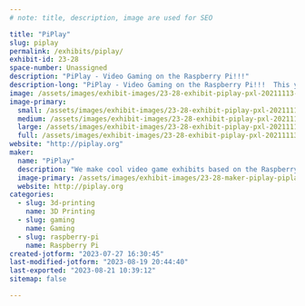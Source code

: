 ```yaml
---
# note: title, description, image are used for SEO

title: "PiPlay"
slug: piplay
permalink: /exhibits/piplay/
exhibit-id: 23-28
space-number: Unassigned
description: "PiPlay - Video Gaming on the Raspberry Pi!!!"
description-long: "PiPlay - Video Gaming on the Raspberry Pi!!!  This year we will be exhibiting our giant arcade joystick along with projected arcade games, all powered by a Raspberry Pi"
image: /assets/images/exhibit-images/23-28-exhibit-piplay-pxl-20211113-150229208-large.jpg
image-primary: 
  small: /assets/images/exhibit-images/23-28-exhibit-piplay-pxl-20211113-150229208-small.jpg
  medium: /assets/images/exhibit-images/23-28-exhibit-piplay-pxl-20211113-150229208-medium.jpg
  large: /assets/images/exhibit-images/23-28-exhibit-piplay-pxl-20211113-150229208-large.jpg
  full: /assets/images/exhibit-images/23-28-exhibit-piplay-pxl-20211113-150229208-full.jpg
website: "http://piplay.org"
maker: 
  name: "PiPlay"
  description: "We make cool video game exhibits based on the Raspberry Pi"
  image-primary: /assets/images/exhibit-images/23-28-maker-piplay-piplay-logo-medium.png
  website: http://piplay.org
categories: 
  - slug: 3d-printing
    name: 3D Printing
  - slug: gaming
    name: Gaming
  - slug: raspberry-pi
    name: Raspberry Pi
created-jotform: "2023-07-27 16:30:45"
last-modified-jotform: "2023-08-19 20:44:40"
last-exported: "2023-08-21 10:39:12"
sitemap: false

---
```

